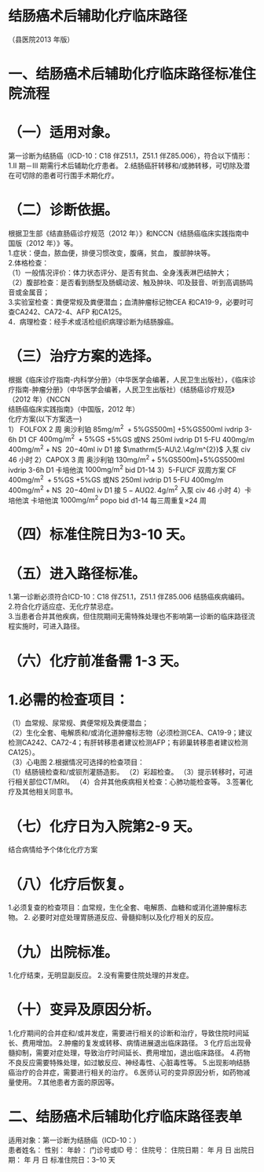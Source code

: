 # 结肠癌术后辅助化疗临床路径  
（县医院2013 年版）  
# 一、结肠癌术后辅助化疗临床路径标准住院流程  
# （一）适用对象。  
第一诊断为结肠癌（ICD-10：C18 伴Z51.1，Z51.1 伴Z85.006），符合以下情形： 1.II 期－III 期需行术后辅助化疗患者。 2.结肠癌肝转移和/或肺转移，可切除及潜在可切除的患者可行围手术期化疗。  
# （二）诊断依据。  
根据卫生部《结直肠癌诊疗规范（2012 年）》和NCCN《结肠癌临床实践指南中国版（2012 年）》等。  
1.症状：便血，脓血便，排便习惯改变，腹痛，贫血， 腹部肿块等。  
2.体格检查：  
（1）一般情况评价：体力状态评分、是否有贫血、全身浅表淋巴结肿大；  
（2）腹部检查：是否看到肠型及肠蠕动波、触及肿块、叩及鼓音、听到高调肠鸣音或金属音；  
3.实验室检查：粪便常规及粪便潜血；血清肿瘤标记物CEA 和CA19-9，必要时可查CA242、CA72-4、AFP 和CA125。  
4．病理检查：经手术或活检组织病理诊断为结肠腺癌。  
# （三）治疗方案的选择。  
根据《临床诊疗指南-内科学分册》（中华医学会编著，人民卫生出版社），《临床诊疗指南-肿瘤分册》（中华医学会编著，人民卫生出版社）《结肠癌诊疗规范》（2012 年）《NCCN  
结肠癌临床实践指南》（中国版，2012 年）  
化疗方案(以下方案选一)  
1） FOLFOX   2 周 奥沙利铂 $85\mathrm{{mg/m^{2}}\ +5\%G S500m]}$ +5%GS500ml ivdrip 3-6h D1   CF $400\mathrm{{mg/m^{2}~+5\%G S}}$ +5%GS 或NS 250ml ivdrip   D1 5-FU 400mg/m $400\mathrm{{mg/m}^{2}\ +\ N S\ \ 20\mathrm{-}40\mathrm{{m}l}}$  iv D1  接 $\mathrm{5-AU\2.\4g/m^{2}}$ 入泵 civ 46 小时 2）CAPOX   3 周       奥沙利铂 $130\mathrm{mg/m^{2}{+}5\%G S500m]}$+5%GS500ml ivdrip 3-6h D1   卡培他滨 $1000\mathrm{{mg/m^{2}}}$ bid D1-14 3）5-FU/CF 双周方案 CF $400\mathrm{{mg/m^{2}~+5\%G S}}$ +5%GS 或NS 250ml ivdrip   D1 5-FU 400mg/m $400\mathrm{{mg/m^{2}}\ +\ N S\ \ 20\mathrm{-}40\mathrm{{m}l}}$  iv D1  接 $\mathrm{5-AU\Omega2.\,4g/m^{2}}$ 入泵 civ 46 小时 4）卡培他滨  卡培他滨 $1000\mathrm{{m}g/\mathrm{{m}^{2}\ p o}}$po bid d1-14 每三周重复$\times24$ 周  
# （四）标准住院日为3-10 天。  
# （五）进入路径标准。  
1.第一诊断必须符合ICD-10：C18 伴Z51.1，Z51.1 伴Z85.006 结肠癌疾病编码。  
2.符合化疗适应症、无化疗禁忌症。  
3.当患者合并其他疾病，但住院期间无需特殊处理也不影响第一诊断的临床路径流程实施时，可进入路径。  
# （六）化疗前准备需 1-3 天。  
# 1.必需的检查项目：  
（1）血常规、尿常规、粪便常规及粪便潜血；  
（2）生化全套、电解质和/或消化道肿瘤标志物（必须检测CEA、CA19-9；建议检测CA242、CA72-4；有肝转移患者建议检测AFP；有卵巢转移患者建议检测CA125）。  
（3）心电图 2.根据情况可选择的检查项目：  
（1）结肠镜检查和/或钡剂灌肠造影。 （2）彩超检查。 （3）提示转移时，可进行相关部位CT/MRI。 （4）合并其他疾病相关检查：心肺功能检查等。 3.签署化疗及其他相关同意书。  
# （七）化疗日为入院第2-9 天。  
结合病情给予个体化化疗方案  
# （八）化疗后恢复。  
1.必须复查的检查项目：血常规，生化全套、电解质、血糖和或消化道肿瘤标志物。       2. 必要时对症处理胃肠道反应、骨髓抑制以及化疗相关的反应。  
# （九）出院标准。  
1.化疗结束，无明显副反应。 2.没有需要住院处理的并发症。  
# （十）变异及原因分析。  
1.化疗期间的合并症和/或并发症，需要进行相关的诊断和治疗，导致住院时间延长、费用增加。 2.肿瘤的复发或转移、病情进展退出临床路径。 3 化疗后出现骨髓抑制，需要对症处理，导致治疗时间延长、费用增加，退出临床路径。 4.药物不良反应需要特殊处理，如过敏反应、神经毒性、心脏毒性等。 5.出现影响结肠癌治疗的合并症，需要进行相关的治疗。 6.医师认可的变异原因分析，如药物减量使用。 7.其他患者方面的原因等。  
# 二、结肠癌术后辅助化疗临床路径表单  
适用对象：第一诊断为结肠癌（ICD-10：）  
患者姓名：           性别：      年龄：    门诊号或ID 号：       住院号：       住院日期：       年   月   日 出院日期：      年   月   日 标准住院日：3–10 天  
